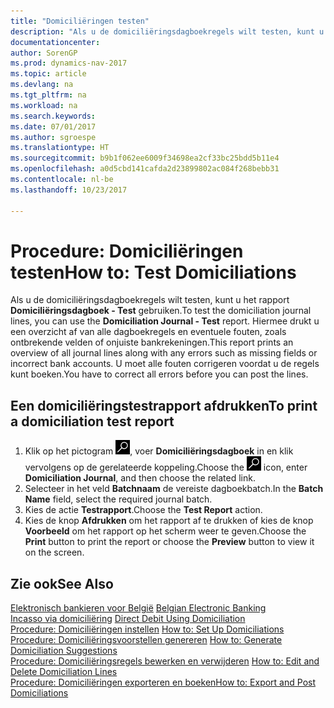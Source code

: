 ```yaml
---
title: "Domiciliëringen testen"
description: "Als u de domiciliëringsdagboekregels wilt testen, kunt u het rapport **Domiciliëringsdagboek - Test** gebruiken. Hiermee drukt u een overzicht af van alle dagboekregels en eventuele fouten, zoals ontbrekende velden of onjuiste bankrekeningen."
documentationcenter: 
author: SorenGP
ms.prod: dynamics-nav-2017
ms.topic: article
ms.devlang: na
ms.tgt_pltfrm: na
ms.workload: na
ms.search.keywords: 
ms.date: 07/01/2017
ms.author: sgroespe
ms.translationtype: HT
ms.sourcegitcommit: b9b1f062ee6009f34698ea2cf33bc25bdd5b11e4
ms.openlocfilehash: a0d5cbd141cafda2d23899802ac084f268bebb31
ms.contentlocale: nl-be
ms.lasthandoff: 10/23/2017

---
```

# <a name="how-to-test-domiciliations"></a><span data-ttu-id="ca977-104">Procedure: Domiciliëringen testen</span><span class="sxs-lookup"><span data-stu-id="ca977-104">How to: Test Domiciliations</span></span>
<span data-ttu-id="ca977-105">Als u de domiciliëringsdagboekregels wilt testen, kunt u het rapport **Domiciliëringsdagboek - Test** gebruiken.</span><span class="sxs-lookup"><span data-stu-id="ca977-105">To test the domiciliation journal lines, you can use the **Domiciliation Journal - Test** report.</span></span> <span data-ttu-id="ca977-106">Hiermee drukt u een overzicht af van alle dagboekregels en eventuele fouten, zoals ontbrekende velden of onjuiste bankrekeningen.</span><span class="sxs-lookup"><span data-stu-id="ca977-106">This report prints an overview of all journal lines along with any errors such as missing fields or incorrect bank accounts.</span></span> <span data-ttu-id="ca977-107">U moet alle fouten corrigeren voordat u de regels kunt boeken.</span><span class="sxs-lookup"><span data-stu-id="ca977-107">You have to correct all errors before you can post the lines.</span></span>  

## <a name="to-print-a-domiciliation-test-report"></a><span data-ttu-id="ca977-108">Een domiciliëringstestrapport afdrukken</span><span class="sxs-lookup"><span data-stu-id="ca977-108">To print a domiciliation test report</span></span>  

1.  <span data-ttu-id="ca977-109">Klik op het pictogram ![Zoeken naar pagina of rapport](../../media/ui-search/search_small.png "pictogram Zoeken naar pagina of rapport"), voer **Domiciliëringsdagboek** in en klik vervolgens op de gerelateerde koppeling.</span><span class="sxs-lookup"><span data-stu-id="ca977-109">Choose the ![Search for Page or Report](../../media/ui-search/search_small.png "Search for Page or Report icon") icon, enter **Domiciliation Journal**, and then choose the related link.</span></span>  
2.  <span data-ttu-id="ca977-110">Selecteer in het veld **Batchnaam** de vereiste dagboekbatch.</span><span class="sxs-lookup"><span data-stu-id="ca977-110">In the **Batch Name** field, select the required journal batch.</span></span>  
3.  <span data-ttu-id="ca977-111">Kies de actie **Testrapport**.</span><span class="sxs-lookup"><span data-stu-id="ca977-111">Choose the **Test Report** action.</span></span>  
4.  <span data-ttu-id="ca977-112">Kies de knop **Afdrukken** om het rapport af te drukken of kies de knop **Voorbeeld** om het rapport op het scherm weer te geven.</span><span class="sxs-lookup"><span data-stu-id="ca977-112">Choose the **Print** button to print the report or choose the **Preview** button to view it on the screen.</span></span>  

## <a name="see-also"></a><span data-ttu-id="ca977-113">Zie ook</span><span class="sxs-lookup"><span data-stu-id="ca977-113">See Also</span></span>  
 <span data-ttu-id="ca977-114">[Elektronisch bankieren voor België](belgian-electronic-banking.md) </span><span class="sxs-lookup"><span data-stu-id="ca977-114">[Belgian Electronic Banking](belgian-electronic-banking.md) </span></span>  
 <span data-ttu-id="ca977-115">[Incasso via domiciliëring](direct-debit-using-domiciliation.md) </span><span class="sxs-lookup"><span data-stu-id="ca977-115">[Direct Debit Using Domiciliation](direct-debit-using-domiciliation.md) </span></span>  
 <span data-ttu-id="ca977-116">[Procedure: Domiciliëringen instellen](how-to-set-up-domiciliations.md) </span><span class="sxs-lookup"><span data-stu-id="ca977-116">[How to: Set Up Domiciliations](how-to-set-up-domiciliations.md) </span></span>  
 <span data-ttu-id="ca977-117">[Procedure: Domiciliëringsvoorstellen genereren](how-to-generate-domiciliation-suggestions.md) </span><span class="sxs-lookup"><span data-stu-id="ca977-117">[How to: Generate Domiciliation Suggestions](how-to-generate-domiciliation-suggestions.md) </span></span>  
 <span data-ttu-id="ca977-118">[Procedure: Domiciliëringsregels bewerken en verwijderen](how-to-edit-and-delete-domiciliation-lines.md) </span><span class="sxs-lookup"><span data-stu-id="ca977-118">[How to: Edit and Delete Domiciliation Lines](how-to-edit-and-delete-domiciliation-lines.md) </span></span>  
 [<span data-ttu-id="ca977-119">Procedure: Domiciliëringen exporteren en boeken</span><span class="sxs-lookup"><span data-stu-id="ca977-119">How to: Export and Post Domiciliations</span></span>](how-to-export-and-post-domiciliations.md)


